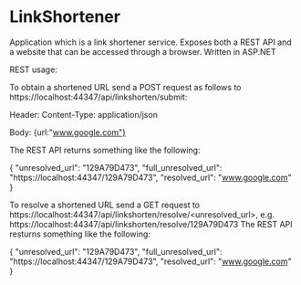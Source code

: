 # LinkShortener
Application which is a link shortener service. Exposes both a REST API and a website that can be accessed through a browser. Written in ASP.NET

REST usage:

To obtain a shortened URL send a POST request as follows to https://localhost:44347/api/linkshorten/submit:

Header: Content-Type: application/json

Body: {url:"www.google.com"}

The REST API returns something like the following:

{
    "unresolved_url": "129A79D473",
    "full_unresolved_url": "https://localhost:44347/129A79D473",
    "resolved_url": "www.google.com"
}



To resolve a shortened URL send a GET request to https://localhost:44347/api/linkshorten/resolve/<unresolved_url>, e.g. https://localhost:44347/api/linkshorten/resolve/129A79D473
The REST API resturns something like the following:

{
    "unresolved_url": "129A79D473",
    "full_unresolved_url": "https://localhost:44347/129A79D473",
    "resolved_url": "www.google.com"
}
